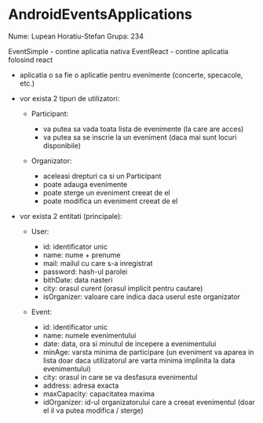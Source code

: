 # AndroidEventsApplications

Nume: Lupean Horatiu-Stefan
Grupa: 234

EventSimple - contine aplicatia nativa
EventReact  - contine aplicatia folosind react

- aplicatia o sa fie o aplicatie pentru evenimente (concerte, specacole, etc.)
- vor exista 2 tipuri de utilizatori:
    * Participant:
        - va putea sa vada toata lista de evenimente (la care are acces)
        - va putea sa se inscrie la un eveniment (daca mai sunt locuri disponibile)
    
    * Organizator:
        - aceleasi drepturi ca si un Participant
        - poate adauga evenimente
        - poate sterge un eveniment creeat de el
        - poate modifica un eveniment creeat de el
        
        
- vor exista 2 entitati (principale):
    * User:
        - id:           identificator unic
        - name:         nume + prenume
        - mail:         mailul cu care s-a inregistrat
        - password:     hash-ul parolei
        - bithDate:     data nasteri
        - city:         orasul curent (orasul implicit pentru cautare)
        - isOrganizer:  valoare care indica daca userul este organizator

    * Event:
        - id:           identificator unic
        - name:         numele evenimentului
        - date:         data, ora si minutul de incepere a evenimentului
        - minAge:       varsta minima de participare (un eveniment va aparea in lista doar daca utilizatorul are varta minima implinita la data evenimentului)
        - city:         orasul in care se va desfasura evenimentul
        - address:      adresa exacta
        - maxCapacity:  capacitatea maxima
        - idOrganizer:  id-ul organizatorului care a creeat evenimentul (doar el il va putea modifica / sterge)